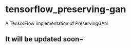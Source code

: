 # tensorflow_preserving-gan
A TensorFlow implementation of PreservingGAN

## It will be updated soon~
